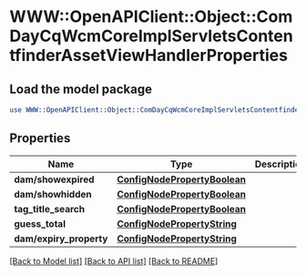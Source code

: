# WWW::OpenAPIClient::Object::ComDayCqWcmCoreImplServletsContentfinderAssetViewHandlerProperties

## Load the model package
```perl
use WWW::OpenAPIClient::Object::ComDayCqWcmCoreImplServletsContentfinderAssetViewHandlerProperties;
```

## Properties
Name | Type | Description | Notes
------------ | ------------- | ------------- | -------------
**dam/showexpired** | [**ConfigNodePropertyBoolean**](ConfigNodePropertyBoolean.md) |  | [optional] 
**dam/showhidden** | [**ConfigNodePropertyBoolean**](ConfigNodePropertyBoolean.md) |  | [optional] 
**tag_title_search** | [**ConfigNodePropertyBoolean**](ConfigNodePropertyBoolean.md) |  | [optional] 
**guess_total** | [**ConfigNodePropertyString**](ConfigNodePropertyString.md) |  | [optional] 
**dam/expiry_property** | [**ConfigNodePropertyString**](ConfigNodePropertyString.md) |  | [optional] 

[[Back to Model list]](../README.md#documentation-for-models) [[Back to API list]](../README.md#documentation-for-api-endpoints) [[Back to README]](../README.md)



